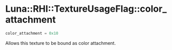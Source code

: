# Luna::RHI::TextureUsageFlag::color_attachment

```c++
color_attachment = 0x10
```

Allows this texture to be bound as color attachment. 

